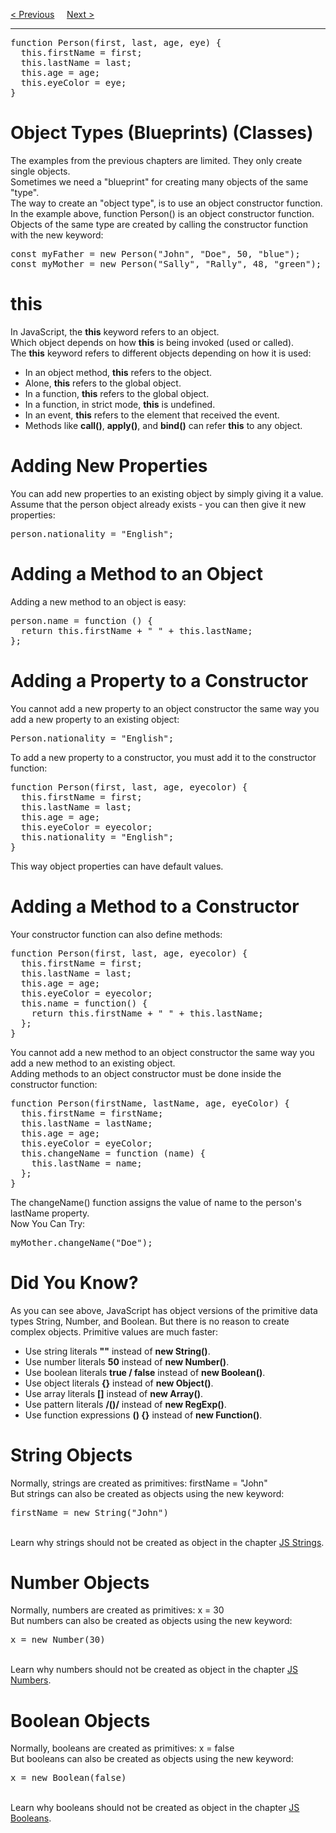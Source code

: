 <a href="/JS/Objects/Accessrs.md">&lt; Previous</a>
&nbsp;&nbsp;&nbsp;
<a href="/JS/Objects/Prototypes.md">Next &gt;</a>
<hr>
<pre>
function Person(first, last, age, eye) {
  this.firstName = first;
  this.lastName = last;
  this.age = age;
  this.eyeColor = eye;
}
</pre>
<h1>Object Types (Blueprints) (Classes)</h1>
The examples from the previous chapters are limited. They only create single objects.
<br>
Sometimes we need a "blueprint" for creating many objects of the same "type".
<br>
The way to create an "object type", is to use an object constructor function.
<br>
In the example above, function Person() is an object constructor function.
<br>
Objects of the same type are created by calling the constructor function with the new keyword:
<pre>
const myFather = new Person("John", "Doe", 50, "blue");
const myMother = new Person("Sally", "Rally", 48, "green");
</pre>
<h1>this</h1>
In JavaScript, the <b>this</b> keyword refers to an object.
<br>
Which object depends on how <b>this</b> is being invoked (used or called).
<br>
The <b>this</b> keyword refers to different objects depending on how it is used:
<ul>
  <li>In an object method, <b>this</b> refers to the object.</li>
  <li>Alone, <b>this</b> refers to the global object.</li>
  <li>In a function, <b>this</b> refers to the global object.</li>
  <li>In a function, in strict mode, <b>this</b> is undefined.</li>
  <li>In an event, <b>this</b> refers to the element that received the event.</li>
  <li>Methods like <b>call()</b>, <b>apply()</b>, and <b>bind()</b> can refer <b>this</b> to any object.</li>
</ul>
<h1>Adding New Properties</h1>
You can add new properties to an existing object by simply giving it a value.
<br>
Assume that the person object already exists - you can then give it new properties:
<pre>person.nationality = "English";</pre>
<h1>Adding a Method to an Object</h1>
Adding a new method to an object is easy:
<pre>
person.name = function () {
  return this.firstName + " " + this.lastName;
};
</pre>
<h1>Adding a Property to a Constructor</h1>
You cannot add a new property to an object constructor the same way you add a new property to an existing object:
<pre>Person.nationality = "English";</pre>
To add a new property to a constructor, you must add it to the constructor function:
<pre>
function Person(first, last, age, eyecolor) {
  this.firstName = first;
  this.lastName = last;
  this.age = age;
  this.eyeColor = eyecolor;
  this.nationality = "English";
}
</pre>
This way object properties can have default values.
<h1>Adding a Method to a Constructor</h1>
Your constructor function can also define methods:
<pre>
function Person(first, last, age, eyecolor) {
  this.firstName = first;
  this.lastName = last;
  this.age = age;
  this.eyeColor = eyecolor;
  this.name = function() {
    return this.firstName + " " + this.lastName;
  };
}
</pre>
You cannot add a new method to an object constructor the same way you add a new method to an existing object.
<br>
Adding methods to an object constructor must be done inside the constructor function:
<pre>
function Person(firstName, lastName, age, eyeColor) {
  this.firstName = firstName; 
  this.lastName = lastName;
  this.age = age;
  this.eyeColor = eyeColor;
  this.changeName = function (name) {
    this.lastName = name;
  };
}
</pre>
The changeName() function assigns the value of name to the person's lastName property.
<br>
Now You Can Try:
<pre>myMother.changeName("Doe");</pre>
<h1>Did You Know?</h1>
As you can see above, JavaScript has object versions of the primitive data types String, Number, and Boolean. But there is no reason to create complex objects. Primitive values are much faster:
<ul>
  <li>Use string literals <b>""</b> instead of <b>new String()</b>.</li>
  <li>Use number literals <b>50</b> instead of <b>new Number()</b>.</li>
  <li>Use boolean literals <b>true / false</b> instead of <b>new Boolean()</b>.</li>
  <li>Use object literals <b>{}</b> instead of <b>new Object()</b>.</li>
  <li>Use array literals <b>[]</b> instead of <b>new Array()</b>.</li>
  <li>Use pattern literals <b>/()/</b> instead of <b>new RegExp()</b>.</li>
  <li>Use function expressions <b>() {}</b> instead of <b>new Function()</b>.</li>
</ul>
<h1>String Objects</h1>
Normally, strings are created as primitives: firstName = "John"
<br>
But strings can also be created as objects using the new keyword:
<pre>firstName = new String("John")</pre>
<br>
Learn why strings should not be created as object in the chapter <a href="/JS/Strings/Main.md">JS Strings</a>.
<h1>Number Objects</h1>
Normally, numbers are created as primitives: x = 30
<br>
But numbers can also be created as objects using the new keyword:
<pre>x = new Number(30)</pre>
<br>
Learn why numbers should not be created as object in the chapter <a href="/JS/Numbers/Main.md">JS Numbers</a>.
<h1>Boolean Objects</h1>
Normally, booleans are created as primitives: x = false
<br>
But booleans can also be created as objects using the new keyword:
<pre>x = new Boolean(false)</pre>
<br>
Learn why booleans should not be created as object in the chapter <a href="/JS/Math/Booleans.md">JS Booleans</a>.
